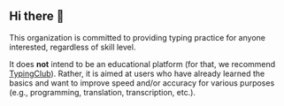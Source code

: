 ## Hi there 👋

This organization is committed to providing typing practice for anyone interested, regardless of skill level.

It does **not** intend to be an educational platform (for that, we recommend [TypingClub]). Rather, it is aimed at users who have already learned the basics and want to improve speed and/or accuracy for various purposes (e.g., programming, translation, transcription, etc.).

[TypingClub]: https://www.edclub.com/typingclub

<!--

**Here are some ideas to get you started:**

🙋‍♀️ A short introduction - what is your organization all about?
🌈 Contribution guidelines - how can the community get involved?
👩‍💻 Useful resources - where can the community find your docs? Is there anything else the community should know?
🍿 Fun facts - what does your team eat for breakfast?
🧙 Remember, you can do mighty things with the power of [Markdown](https://docs.github.com/github/writing-on-github/getting-started-with-writing-and-formatting-on-github/basic-writing-and-formatting-syntax)
-->
